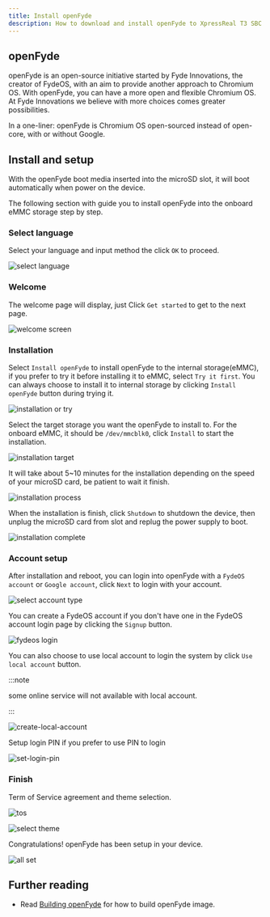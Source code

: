 ```yaml
---
title: Install openFyde
description: How to download and install openFyde to XpressReal T3 SBC.
---
```


## openFyde

openFyde is an open-source initiative started by Fyde Innovations, the creator of FydeOS, with an aim to provide another approach to Chromium OS. With openFyde, you can have a more open and flexible Chromium OS. At Fyde Innovations we believe with more choices comes greater possibilities.

In a one-liner: openFyde is Chromium OS open-sourced instead of open-core, with or without Google.

## Install and setup

With the openFyde boot media inserted into the microSD slot, it will boot automatically when power on the device.

The following section with guide you to install openFyde into the onboard eMMC storage step by step.

### Select language

Select your language and input method the click `OK` to proceed.

![select language](../../../assets/openfyde/select-lang.webp)

### Welcome

The welcome page will display, just Click `Get started` to get to the next page.

![welcome screen](../../../assets/openfyde/welcome.webp)

### Installation

Select `Install openFyde` to install openFyde to the internal storage(eMMC), if you prefer to try it before installing it to eMMC, select `Try it first`. You can always choose to install it to internal storage by clicking `Install openFyde` button during trying it.

![installation or try](../../../assets/openfyde/install-or-try.webp)


Select the target storage you want the openFyde to install to. For the onboard eMMC, it should be `/dev/mmcblk0`, click `Install` to start the installation.

![installation target](../../../assets/openfyde/select-install-target.webp)


It will take about 5~10 minutes for the installation depending on the speed of your microSD card, be patient to wait it finish.

![installation process](../../../assets/openfyde/installation-process.webp)


When the installation is finish, click `Shutdown` to shutdown the device, then unplug the microSD card from slot and replug the power supply to boot.

![installation complete](../../../assets/openfyde/installation-complete.webp)

### Account setup

After installation and reboot, you can login into openFyde with a `FydeOS account` or `Google account`, click `Next` to login with your account.

![select account type](../../../assets/openfyde/online-account-choose.webp)

You can create a FydeOS account if you don't have one in the FydeOS account login page by clicking the `Signup` button.

![fydeos login](../../../assets/openfyde/fydeos-account-login.webp)

You can also choose to use local account to login the system by click `Use local account` button.

:::note

some online service will not available with local account.

:::

![create-local-account](../../../assets/openfyde/create-local-account.webp)

Setup login PIN if you prefer to use PIN to login

![set-login-pin](../../../assets/openfyde/set-login-pin.webp)

### Finish

Term of Service agreement and theme selection.

![tos](../../../assets/openfyde/tos.webp)

![select theme](../../../assets/openfyde/select-theme.webp)

Congratulations! openFyde has been setup in your device.

![all set](../../../assets/openfyde/all-set.webp)

## Further reading

- Read [Building openFyde](/guides/building-openfyde) for how to build openFyde image.